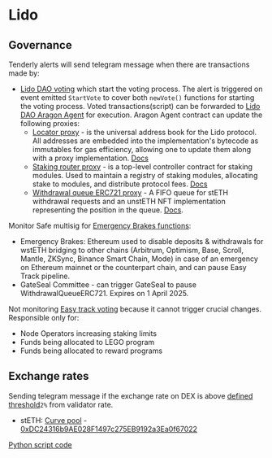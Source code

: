 
# Lido

## Governance

Tenderly alerts will send telegram message when there are transactions made by:

- [Lido DAO voting](https://dashboard.tenderly.co/yearn/sam/alerts/rules/8e577a18-92b2-4cab-86b8-53c7c3025a00) which start the voting process. The alert is triggered on event emitted `StartVote` to cover both `newVote()` functions for starting the voting process. Voted transactions(script) can be forwarded to [Lido DAO Aragon Agent](https://etherscan.io/address/0x3e40D73EB977Dc6a537aF587D48316feE66E9C8c) for execution. Aragon Agent contract can update the following proxies:
  - [Locator proxy](https://etherscan.io/address/0xC1d0b3DE6792Bf6b4b37EccdcC24e45978Cfd2Eb#readContract#F1) - is the universal address book for the Lido protocol. All addresses are embedded into the implementation's bytecode as immutables for gas efficiency, allowing one to update them along with a proxy implementation. [Docs](https://docs.lido.fi/contracts/lido-locator)
  - [Staking router proxy](https://etherscan.io/address/0xFdDf38947aFB03C621C71b06C9C70bce73f12999#readContract#F1) - is a top-level controller contract for staking modules. Used to maintain a registry of staking modules, allocating stake to modules, and distribute protocol fees. [Docs](https://docs.lido.fi/contracts/staking-router)
  - [Withdrawal queue ERC721 proxy](https://etherscan.io/address/0x889edC2eDab5f40e902b864aD4d7AdE8E412F9B1#readContract#F1) - A FIFO queue for stETH withdrawal requests and an unstETH NFT implementation representing the position in the queue. [Docs](https://docs.lido.fi/contracts/withdrawal-queue-erc721/).

Monitor Safe multisig for [Emergency Brakes functions](https://docs.lido.fi/multisigs/emergency-brakes/):

- Emergency Brakes: Ethereum used to disable deposits & withdrawals for wstETH bridging to other chains (Arbitrum, Optimism, Base, Scroll, Mantle, ZKSync, Binance Smart Chain, Mode) in case of an emergency on Ethereum mainnet or the counterpart chain, and can pause Easy Track pipeline.
- GateSeal Committee - can trigger GateSeal to pause WithdrawalQueueERC721. Expires on 1 April 2025.

Not monitoring [Easy track voting](https://docs.lido.fi/guides/easy-track-guide/) because it cannot trigger crucial changes. Responsible only for:

- Node Operators increasing staking limits
- Funds being allocated to LEGO program
- Funds being allocated to reward programs

## Exchange rates

Sending telegram message if the exchange rate on DEX is above [defined threshold](https://github.com/tapired/monitoring-scripts-py/blob/main/lido/steth/main.py#L7)`2%` from validator rate.

- stETH: [Curve pool](https://curve.fi/#/ethereum/pools/steth/deposit) - [0xDC24316b9AE028F1497c275EB9192a3Ea0f67022](https://etherscan.io/address/0xDC24316b9AE028F1497c275EB9192a3Ea0f67022)

[Python script code](https://github.com/tapired/monitoring-scripts-py/tree/main/lido)
